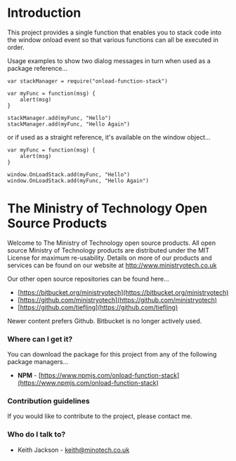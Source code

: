 # Introduction
This project provides a single function that enables you to stack code into the window onload event so that various functions can all be executed in order.

Usage examples to show two dialog messages in turn when used as a package reference...

    var stackManager = require("onload-function-stack")
    
    var myFunc = function(msg) {
        alert(msg)
    }
    
    stackManager.add(myFunc, "Hello")
    stackManager.add(myFunc, "Hello Again")

or if used as a straight reference, it's available on the window object...

    var myFunc = function(msg) {
        alert(msg)
    }
    
    window.OnLoadStack.add(myFunc, "Hello")
    window.OnLoadStack.add(myFunc, "Hello Again")

# The Ministry of Technology Open Source Products
Welcome to The Ministry of Technology open source products. All open source Ministry of Technology products are distributed under the MIT License for maximum re-usability. Details on more of our products and services can be found on our website at http://www.ministryotech.co.uk

Our other open source repositories can be found here...

* [https://bitbucket.org/ministryotech](https://bitbucket.org/ministryotech)
* [https://github.com/ministryotech](https://github.com/ministryotech)
* [https://github.com/tiefling](https://github.com/tiefling)

Newer content prefers Github. Bitbucket is no longer actively used.

### Where can I get it?
You can download the package for this project from any of the following package managers...

- **NPM** - [https://www.npmjs.com/onload-function-stack](https://www.npmjs.com/onload-function-stack)

### Contribution guidelines
If you would like to contribute to the project, please contact me.

### Who do I talk to?
* Keith Jackson - keith@minotech.co.uk
